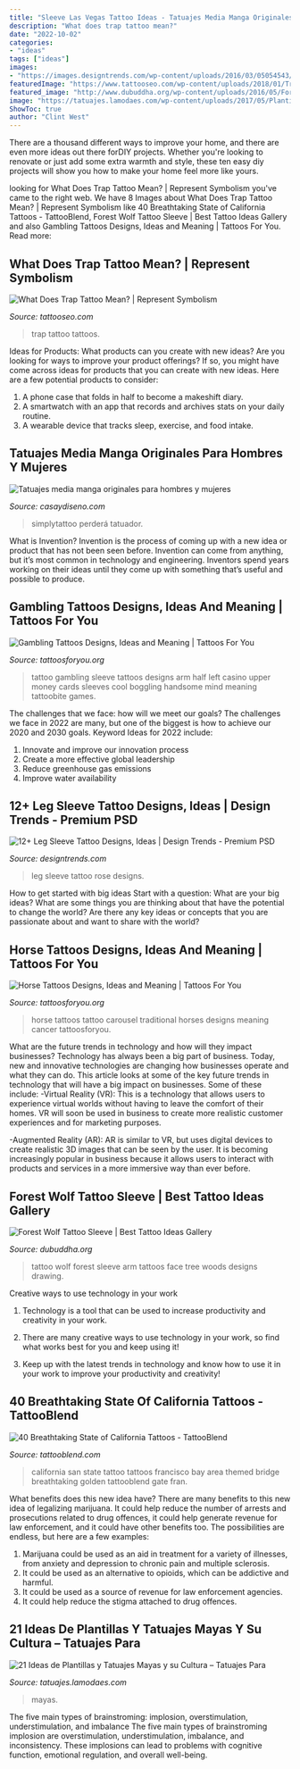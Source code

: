 ```yaml
---
title: "Sleeve Las Vegas Tattoo Ideas - Tatuajes Media Manga Originales Para Hombres Y Mujeres"
description: "What does trap tattoo mean?"
date: "2022-10-02"
categories:
- "ideas"
tags: ["ideas"]
images:
- "https://images.designtrends.com/wp-content/uploads/2016/03/05054543/Beautiful-Rose-Leg-Sleeve-Tattoo.jpg"
featuredImage: "https://www.tattooseo.com/wp-content/uploads/2018/01/Trap-Tattoo-14.jpg"
featured_image: "http://www.dubuddha.org/wp-content/uploads/2016/05/Forest-Wolf-Tattoo-Sleeve-by-Jak-Connolly-728x728.jpg"
image: "https://tatuajes.lamodaes.com/wp-content/uploads/2017/05/Plantillas-y-tatuajes-mayas-18.jpg"
ShowToc: true
author: "Clint West"
---
```



There are a thousand different ways to improve your home, and there are even more ideas out there forDIY projects. Whether you're looking to renovate or just add some extra warmth and style, these ten easy diy projects will show you how to make your home feel more like yours.

	

		
looking for What Does Trap Tattoo Mean? | Represent Symbolism you've came to the right web. We have 8 Images about What Does Trap Tattoo Mean? | Represent Symbolism like 40 Breathtaking State of California Tattoos - TattooBlend, Forest Wolf Tattoo Sleeve | Best Tattoo Ideas Gallery and also Gambling Tattoos Designs, Ideas and Meaning | Tattoos For You. Read more:
		
    
## What Does Trap Tattoo Mean? | Represent Symbolism

<img loading=lazy src="https://www.tattooseo.com/wp-content/uploads/2018/01/Trap-Tattoo-14.jpg" onerror="this.onerror=null;this.src='https://tse2.mm.bing.net/th?id=OIP.vg6rDbD2P3HQGv_34KlkdwAAAA&amp;pid=15.1';" alt="What Does Trap Tattoo Mean? | Represent Symbolism">

_Source: tattooseo.com_

>trap tattoo tattoos. 

	

Ideas for Products: What products can you create with new ideas?
Are you looking for ways to improve your product offerings? If so, you might have come across ideas for products that you can create with new ideas. Here are a few potential products to consider: 
1. A phone case that folds in half to become a makeshift diary.
2. A smartwatch with an app that records and archives stats on your daily routine.
3. A wearable device that tracks sleep, exercise, and food intake.

    
## Tatuajes Media Manga Originales Para Hombres Y Mujeres

<img loading=lazy src="https://casaydiseno.com/wp-content/uploads/2017/06/tatuajes-media-manga-muejres-flores.jpg" onerror="this.onerror=null;this.src='https://tse2.mm.bing.net/th?id=OIP.RzfdNtJlL15etjkPnTju9QHaFt&amp;pid=15.1';" alt="Tatuajes media manga originales para hombres y mujeres">

_Source: casaydiseno.com_

>simplytattoo perderá tatuador. 

	

What is Invention?
Invention is the process of coming up with a new idea or product that has not been seen before. Invention can come from anything, but it’s most common in technology and engineering. Inventors spend years working on their ideas until they come up with something that’s useful and possible to produce.

    
## Gambling Tattoos Designs, Ideas And Meaning | Tattoos For You

<img loading=lazy src="http://www.tattoosforyou.org/wp-content/uploads/2016/02/Gambling-Sleeve-Tattoo-Designs.jpg" onerror="this.onerror=null;this.src='https://tse1.mm.bing.net/th?id=OIP.RNt9icHgWn_LfZRQFe6m4QAAAA&amp;pid=15.1';" alt="Gambling Tattoos Designs, Ideas and Meaning | Tattoos For You">

_Source: tattoosforyou.org_

>tattoo gambling sleeve tattoos designs arm half left casino upper money cards sleeves cool boggling handsome mind meaning tattoobite games. 

	

The challenges that we face: how will we meet our goals?
The challenges we face in 2022 are many, but one of the biggest is how to achieve our 2020 and 2030 goals. Keyword Ideas for 2022 include: 
1. Innovate and improve our innovation process 
2. Create a more effective global leadership 
3. Reduce greenhouse gas emissions 
4. Improve water availability 

    
## 12+ Leg Sleeve Tattoo Designs, Ideas | Design Trends - Premium PSD

<img loading=lazy src="https://images.designtrends.com/wp-content/uploads/2016/03/05054543/Beautiful-Rose-Leg-Sleeve-Tattoo.jpg" onerror="this.onerror=null;this.src='https://tse1.mm.bing.net/th?id=OIP.mD0yMy8csbZeBJfySYNYTQHaFj&amp;pid=15.1';" alt="12+ Leg Sleeve Tattoo Designs, Ideas | Design Trends - Premium PSD">

_Source: designtrends.com_

>leg sleeve tattoo rose designs. 

	

How to get started with big ideas
Start with a question: What are your big ideas? 
What are some things you are thinking about that have the potential to change the world? Are there any key ideas or concepts that you are passionate about and want to share with the world?

    
## Horse Tattoos Designs, Ideas And Meaning | Tattoos For You

<img loading=lazy src="http://www.tattoosforyou.org/wp-content/uploads/2013/10/Traditional-Horse-Tattoo.jpg" onerror="this.onerror=null;this.src='https://tse1.mm.bing.net/th?id=OIP.w65sV7AwEo2mx-VUloaXWQHaKb&amp;pid=15.1';" alt="Horse Tattoos Designs, Ideas and Meaning | Tattoos For You">

_Source: tattoosforyou.org_

>horse tattoos tattoo carousel traditional horses designs meaning cancer tattoosforyou. 

	

What are the future trends in technology and how will they impact businesses?
Technology has always been a big part of business. Today, new and innovative technologies are changing how businesses operate and what they can do. This article looks at some of the key future trends in technology that will have a big impact on businesses. Some of these include:
-Virtual Reality (VR): This is a technology that allows users to experience virtual worlds without having to leave the comfort of their homes. VR will soon be used in business to create more realistic customer experiences and for marketing purposes.

-Augmented Reality (AR): AR is similar to VR, but uses digital devices to create realistic 3D images that can be seen by the user. It is becoming increasingly popular in business because it allows users to interact with products and services in a more immersive way than ever before.

    
## Forest Wolf Tattoo Sleeve | Best Tattoo Ideas Gallery

<img loading=lazy src="http://www.dubuddha.org/wp-content/uploads/2016/05/Forest-Wolf-Tattoo-Sleeve-by-Jak-Connolly-728x728.jpg" onerror="this.onerror=null;this.src='https://tse1.mm.bing.net/th?id=OIP._JlbPYMVw7a60PeK7ywXkQHaHa&amp;pid=15.1';" alt="Forest Wolf Tattoo Sleeve | Best Tattoo Ideas Gallery">

_Source: dubuddha.org_

>tattoo wolf forest sleeve arm tattoos face tree woods designs drawing. 

	

Creative ways to use technology in your work
1. Technology is a tool that can be used to increase productivity and creativity in your work.
2. There are many creative ways to use technology in your work, so find what works best for you and keep using it!

3. Keep up with the latest trends in technology and know how to use it in your work to improve your productivity and creativity!

    
## 40 Breathtaking State Of California Tattoos - TattooBlend

<img loading=lazy src="https://tattooblend.com/wp-content/uploads/2015/11/san-fran-california-tattoo.jpg" onerror="this.onerror=null;this.src='https://tse4.mm.bing.net/th?id=OIP.az2RzhsI3NEQ9d6EVr1C3QHaJ4&amp;pid=15.1';" alt="40 Breathtaking State of California Tattoos - TattooBlend">

_Source: tattooblend.com_

>california san state tattoo tattoos francisco bay area themed bridge breathtaking golden tattooblend gate fran. 

	

What benefits does this new idea have?
There are many benefits to this new idea of legalizing marijuana. It could help reduce the number of arrests and prosecutions related to drug offences, it could help generate revenue for law enforcement, and it could have other benefits too. The possibilities are endless, but here are a few examples: 
1. Marijuana could be used as an aid in treatment for a variety of illnesses, from anxiety and depression to chronic pain and multiple sclerosis. 
2. It could be used as an alternative to opioids, which can be addictive and harmful. 
3. It could be used as a source of revenue for law enforcement agencies. 
4. It could help reduce the stigma attached to drug offences.

    
## 21 Ideas De Plantillas Y Tatuajes Mayas Y Su Cultura – Tatuajes Para

<img loading=lazy src="https://tatuajes.lamodaes.com/wp-content/uploads/2017/05/Plantillas-y-tatuajes-mayas-18.jpg" onerror="this.onerror=null;this.src='https://tse4.mm.bing.net/th?id=OIP.dvn-9fh5SKzLAcvMx5WXKwHaKi&amp;pid=15.1';" alt="21 Ideas de Plantillas y Tatuajes Mayas y su Cultura – Tatuajes Para">

_Source: tatuajes.lamodaes.com_

>mayas. 

	

The five main types of brainstroming: implosion, overstimulation, understimulation, and imbalance
The five main types of brainstroming implosion are overstimulation, understimulation, imbalance, and inconsistency. These implosions can lead to problems with cognitive function, emotional regulation, and overall well-being.

